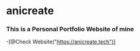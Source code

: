 # anicreate

### This is a Personal Portfolio Website of mine 


-[@Check Website("https://anicreate.tech")]
